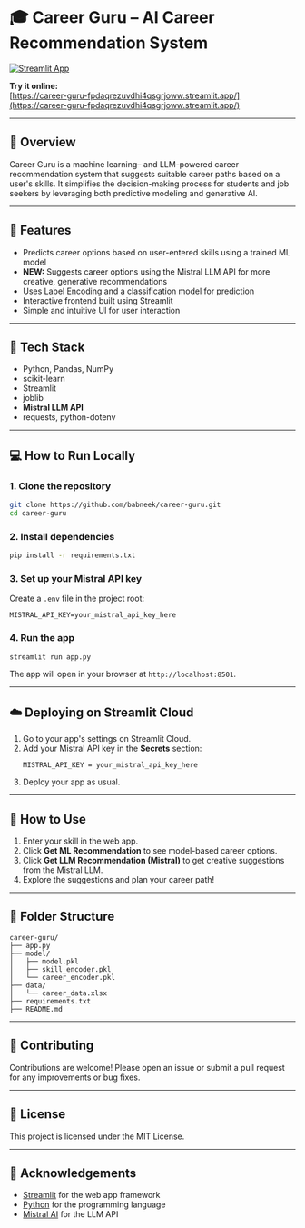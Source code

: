 # 🎓 Career Guru – AI Career Recommendation System

[![Streamlit App](https://static.streamlit.io/badges/streamlit_badge_black_white.svg)](https://career-guru-fpdaqrezuvdhi4qsgrjoww.streamlit.app/)

**Try it online:**  
[https://career-guru-fpdaqrezuvdhi4qsgrjoww.streamlit.app/](https://career-guru-fpdaqrezuvdhi4qsgrjoww.streamlit.app/)

---

## 📖 Overview
Career Guru is a machine learning– and LLM-powered career recommendation system that suggests suitable career paths based on a user's skills. It simplifies the decision-making process for students and job seekers by leveraging both predictive modeling and generative AI.

---

## 🚀 Features
- Predicts career options based on user-entered skills using a trained ML model
- **NEW:** Suggests career options using the Mistral LLM API for more creative, generative recommendations
- Uses Label Encoding and a classification model for prediction
- Interactive frontend built using Streamlit
- Simple and intuitive UI for user interaction

---

## 🧠 Tech Stack
- Python, Pandas, NumPy
- scikit-learn
- Streamlit
- joblib
- **Mistral LLM API**
- requests, python-dotenv

---

## 💻 How to Run Locally

### 1. Clone the repository
```bash
git clone https://github.com/babneek/career-guru.git
cd career-guru
```

### 2. Install dependencies
```bash
pip install -r requirements.txt
```

### 3. Set up your Mistral API key
Create a `.env` file in the project root:
```
MISTRAL_API_KEY=your_mistral_api_key_here
```

### 4. Run the app
```bash
streamlit run app.py
```
The app will open in your browser at `http://localhost:8501`.

---

## ☁️ Deploying on Streamlit Cloud
1. Go to your app's settings on Streamlit Cloud.
2. Add your Mistral API key in the **Secrets** section:
   ```
   MISTRAL_API_KEY = your_mistral_api_key_here
   ```
3. Deploy your app as usual.

---

## 🧩 How to Use
1. Enter your skill in the web app.
2. Click **Get ML Recommendation** to see model-based career options.
3. Click **Get LLM Recommendation (Mistral)** to get creative suggestions from the Mistral LLM.
4. Explore the suggestions and plan your career path!

---

## 📁 Folder Structure
```
career-guru/
├── app.py
├── model/
│   ├── model.pkl
│   ├── skill_encoder.pkl
│   └── career_encoder.pkl
├── data/
│   └── career_data.xlsx
├── requirements.txt
├── README.md
```

---

## 🤝 Contributing
Contributions are welcome! Please open an issue or submit a pull request for any improvements or bug fixes.

---

## 📄 License
This project is licensed under the MIT License.

---

## 🙏 Acknowledgements
- [Streamlit](https://streamlit.io/) for the web app framework
- [Python](https://www.python.org/) for the programming language
- [Mistral AI](https://mistral.ai/) for the LLM API
